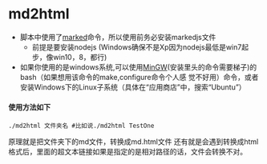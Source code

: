 # md2html
* 脚本中使用了[marked](https://github.com/markedjs/marked)命令，所以使用前务必安装markedjs文件
  * 前提是要安装nodejs (Windows确保不是Xp因为nodejs最低是win7起步，像win10，8，都行)
* 如果你使用的是windows系统,可以使用[MinGW](http://www.mingw.org/)(安装里头的命令需要梯子)的bash（如果想用该命令的make,configure命令个人感
觉不好用）命令，或者安装Windows下的Linux子系统（具体在“应用商店”中，搜索“Ubuntu”）
#### 使用方法如下
```
./md2html 文件夹名 #比如说./md2html TestOne
```
原理就是把文件夹下的md文件，转换成md.html文件
还有就是会遇到转换成html格式后，里面的超文本链接如果是指定的是相对路径的话，文件会转换不对。
